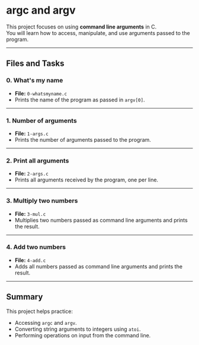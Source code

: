 # argc and argv

This project focuses on using **command line arguments** in C.  
You will learn how to access, manipulate, and use arguments passed to the program.

---

## Files and Tasks

### 0. What's my name
- **File:** `0-whatsmyname.c`
- Prints the name of the program as passed in `argv[0]`.

---

### 1. Number of arguments
- **File:** `1-args.c`
- Prints the number of arguments passed to the program.

---

### 2. Print all arguments
- **File:** `2-args.c`
- Prints all arguments received by the program, one per line.

---

### 3. Multiply two numbers
- **File:** `3-mul.c`
- Multiplies two numbers passed as command line arguments and prints the result.

---

### 4. Add two numbers
- **File:** `4-add.c`
- Adds all numbers passed as command line arguments and prints the result.

---

## Summary
This project helps practice:
- Accessing `argc` and `argv`.
- Converting string arguments to integers using `atoi`.
- Performing operations on input from the command line.
